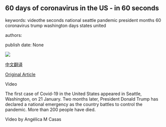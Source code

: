 ## 60 days of coronavirus in the US - in 60 seconds

keywords: videothe seconds national seattle pandemic president months 60 coronavirus trump washington days states united

authors: 

publish date: None

![](https://ichef.bbci.co.uk/news/1024/branded_news/121CB/production/_111378147_p0877ksy.jpg)

[中文翻译](60%20days%20of%20coronavirus%20in%20the%20US%20-%20in%2060%20seconds_zh.md)

[Original Article](https://www.bbc.com/news/world-us-canada-51969568)

Video

The first case of Covid-19 in the United States appeared in Seattle, Washington, on 21 January. Two months later, President Donald Trump has declared a national emergency as the country battles to control the pandemic. More than 200 people have died.

Video by Angélica M Casas